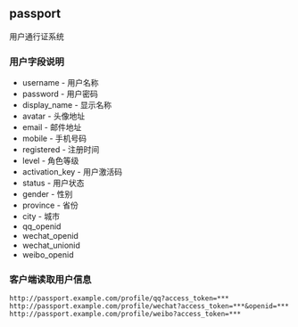## passport

用户通行证系统

### 用户字段说明

* username - 用户名称
* password - 用户密码
* display_name - 显示名称
* avatar - 头像地址
* email - 邮件地址
* mobile - 手机号码
* registered - 注册时间
* level - 角色等级
* activation_key - 用户激活码
* status - 用户状态
* gender - 性别
* province - 省份
* city - 城市
* qq_openid
* wechat_openid
* wechat_unionid
* weibo_openid

### 客户端读取用户信息

```
http://passport.example.com/profile/qq?access_token=***
http://passport.example.com/profile/wechat?access_token=***&openid=***
http://passport.example.com/profile/weibo?access_token=***
```
